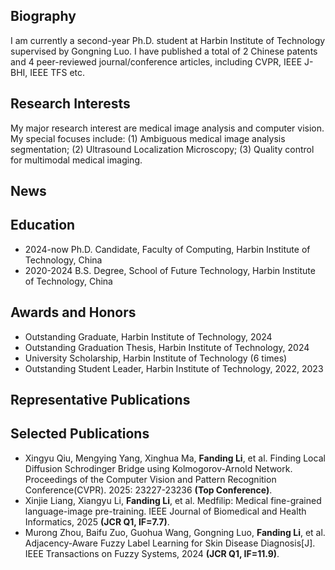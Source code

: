 ## Biography
I am currently a second-year Ph.D. student at Harbin Institute of Technology supervised by Gongning Luo. I have published a total of 2 Chinese patents and 4 peer-reviewed journal/conference articles, including CVPR, IEEE J-BHI, IEEE TFS etc.

## Research Interests
My major research interest are medical image analysis and computer vision. My special focuses include: (1) Ambiguous medical image analysis segmentation; (2) Ultrasound Localization Microscopy; (3) Quality control for multimodal medical imaging.

## News

## Education
- 2024-now Ph.D. Candidate, Faculty of Computing, Harbin Institute of Technology, China
- 2020-2024 B.S. Degree, School of Future Technology, Harbin Institute of Technology, China

## Awards and Honors
- Outstanding Graduate, Harbin Institute of Technology, 2024
- Outstanding Graduation Thesis, Harbin Institute of Technology, 2024
- University Scholarship, Harbin Institute of Technology (6 times)
- Outstanding Student Leader, Harbin Institute of Technology, 2022, 2023

## Representative Publications

## Selected Publications
- Xingyu Qiu, Mengying Yang, Xinghua Ma, **Fanding Li**, et al. Finding Local Diffusion Schrodinger Bridge using Kolmogorov-Arnold Network. Proceedings of the Computer Vision and Pattern Recognition Conference(CVPR). 2025: 23227-23236 **(Top Conference)**.
- Xinjie Liang, Xiangyu Li, **Fanding Li**, et al. Medfilip: Medical fine-grained language-image pre-training. IEEE Journal of Biomedical and Health Informatics, 2025 **(JCR Q1, IF=7.7)**.
- Murong Zhou, Baifu Zuo, Guohua Wang, Gongning Luo, **Fanding Li**, et al. Adjacency-Aware Fuzzy Label Learning for Skin Disease Diagnosis[J]. IEEE Transactions on Fuzzy Systems, 2024 **(JCR Q1, IF=11.9)**.
